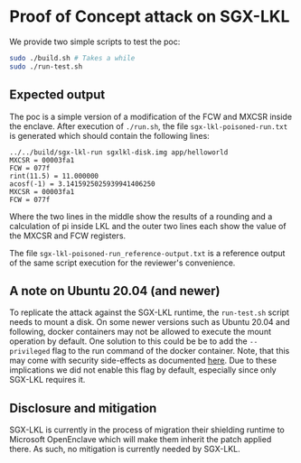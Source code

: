 # Proof of Concept attack on SGX-LKL

We provide two simple scripts to test the poc:

```bash
sudo ./build.sh # Takes a while
sudo ./run-test.sh
```

## Expected output

The poc is a simple version of a modification of the FCW and MXCSR inside the enclave. After execution of `./run.sh`, the file `sgx-lkl-poisoned-run.txt` is generated which should contain the following lines:

```text
../../build/sgx-lkl-run sgxlkl-disk.img app/helloworld
MXCSR = 00003fa1
FCW = 077f
rint(11.5) = 11.000000
acosf(-1) = 3.1415925025939941406250
MXCSR = 00003fa1
FCW = 077f

```

Where the two lines in the middle show the results of a rounding and a calculation of pi inside LKL and the outer two lines each show the value of the MXCSR and FCW registers.

The file `sgx-lkl-poisoned-run_reference-output.txt` is a reference output of the same script execution for the reviewer's convenience.

## A note on Ubuntu 20.04 (and newer)

To replicate the attack against the SGX-LKL runtime, the `run-test.sh` script needs to mount a disk. On some newer versions such as Ubuntu 20.04 and following, docker containers may not be allowed to execute the mount operation by default. One solution to this could be be to add the `--privileged` flag to the run command of the docker container. Note, that this may come with security side-effects as documented [here](https://docs.docker.com/engine/reference/run/#runtime-privilege-and-linux-capabilities). Due to these implications we did not enable this flag by default, especially since only SGX-LKL requires it.

## Disclosure and mitigation

SGX-LKL is currently in the process of migration their shielding runtime to Microsoft OpenEnclave which will make them inherit the patch applied there. As such, no mitigation is currently needed by SGX-LKL.
